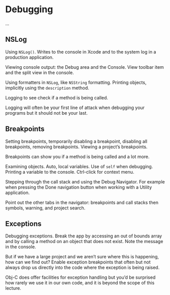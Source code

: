 Debugging
===================================

...

## NSLog

Using `NSLog()`. Writes to the console in Xcode and to the system log in a production application.

Viewing console output: the Debug area and the Console. View toolbar item and the split view in the console.

Using formatters in `NSLog`, like `NSString` formatting. Printing objects, implicitly using the `description` method.

Logging to see check if a method is being called.

Logging will often be your first line of attack when debugging your programs but it should not be your last.

## Breakpoints

Setting breakpoints, temporarily disabling a breakpoint, disabling all breakpoints, removing breakpoints. Viewing a project’s breakpoints.

Breakpoints can show you if a method is being called and a lot more.

Examining objects. Auto, local variables. Use of `self` when debugging. Printing a variable to the console. Ctrl-click for context menu.

Stepping through the call stack and using the Debug Navigator. For example when pressing the Done navigation button when working with a Utility application.

Point out the other tabs in the navigator: breakpoints and call stacks then symbols, warning, and project search.

## Exceptions

Debugging exceptions. Break the app by accessing an out of bounds array and by calling a method on an object that does not exist. Note the message in the console.

But if we have a large project and we aren’t sure where this is happening, how can we find out? Enable exception breakpoints that often but not always drop us directly into the code where the exception is being raised.

Obj-C does offer facilities for exception handling but you’d be surprised how rarely we use it in our own code, and it is beyond the scope of this lecture.

